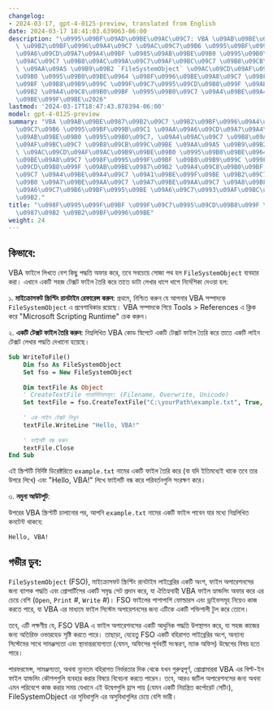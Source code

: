 ```yaml
---
changelog:
- 2024-03-17, gpt-4-0125-preview, translated from English
date: 2024-03-17 18:41:03.639063-06:00
description: "\u0995\u09BF\u09AD\u09BE\u09AC\u09C7: VBA \u09AB\u09BE\u0987\u09B2\u09C7\
  \ \u09B2\u09BF\u0996\u09A4\u09C7 \u09AC\u09C7\u09B6 \u0995\u09BF\u099B\u09C1 \u09AA\
  \u09A6\u09CD\u09A7\u09A4\u09BF \u0985\u09AB\u09BE\u09B0 \u0995\u09B0\u09C7, \u09A4\
  \u09AC\u09C7 \u09B8\u09AC\u099A\u09C7\u09AF\u09BC\u09C7 \u09B8\u09CB\u099C\u09BE\
  \ \u09AA\u09A5 \u09B9\u09B2 `FileSystemObject` \u09AC\u09CD\u09AF\u09AC\u09B9\u09BE\
  \u09B0 \u0995\u09B0\u09BE\u0964 \u098F\u0996\u09BE\u09A8\u09C7 \u098F\u0995\u099F\
  \u09BF \u09B8\u09B9\u099C \u099F\u09C7\u0995\u09CD\u09B8\u099F \u09AB\u09BE\u0987\
  \u09B2 \u09A4\u09C8\u09B0\u09BF \u0995\u09B0\u09C7 \u09A4\u09BE\u09A4\u09C7 \u09A1\
  \u09BE\u099F\u09BE\u2026"
lastmod: '2024-03-17T18:47:43.878394-06:00'
model: gpt-4-0125-preview
summary: "VBA \u09AB\u09BE\u0987\u09B2\u09C7 \u09B2\u09BF\u0996\u09A4\u09C7 \u09AC\
  \u09C7\u09B6 \u0995\u09BF\u099B\u09C1 \u09AA\u09A6\u09CD\u09A7\u09A4\u09BF \u0985\
  \u09AB\u09BE\u09B0 \u0995\u09B0\u09C7, \u09A4\u09AC\u09C7 \u09B8\u09AC\u099A\u09C7\
  \u09AF\u09BC\u09C7 \u09B8\u09CB\u099C\u09BE \u09AA\u09A5 \u09B9\u09B2 `FileSystemObject`\
  \ \u09AC\u09CD\u09AF\u09AC\u09B9\u09BE\u09B0 \u0995\u09B0\u09BE\u0964 \u098F\u0996\
  \u09BE\u09A8\u09C7 \u098F\u0995\u099F\u09BF \u09B8\u09B9\u099C \u099F\u09C7\u0995\
  \u09CD\u09B8\u099F \u09AB\u09BE\u0987\u09B2 \u09A4\u09C8\u09B0\u09BF \u0995\u09B0\
  \u09C7 \u09A4\u09BE\u09A4\u09C7 \u09A1\u09BE\u099F\u09BE \u09B2\u09C7\u0996\u09BE\
  \u09B0 \u09A7\u09BE\u09AA\u09C7 \u09A7\u09BE\u09AA\u09C7 \u09A8\u09BF\u09B0\u09CD\
  \u09A6\u09C7\u09B6\u09BF\u0995\u09BE \u09A6\u09C7\u0993\u09AF\u09BC\u09BE \u09B9\
  \u09B2."
title: "\u098F\u0995\u099F\u09BF \u099F\u09C7\u0995\u09CD\u09B8\u099F \u09AB\u09BE\
  \u0987\u09B2 \u09B2\u09BF\u0996\u09BE"
weight: 24
---
```


## কিভাবে:
VBA ফাইলে লিখতে বেশ কিছু পদ্ধতি অফার করে, তবে সবচেয়ে সোজা পথ হল `FileSystemObject` ব্যবহার করা। এখানে একটি সহজ টেক্সট ফাইল তৈরি করে তাতে ডাটা লেখার ধাপে ধাপে নির্দেশিকা দেওয়া হল:

১. **মাইক্রোসফট স্ক্রিপ্টিং রানটাইম রেফারেন্স করুন**: প্রথমে, নিশ্চিত করুন যে আপনার VBA সম্পাদকে `FileSystemObject` এ প্রবেশাধিকার রয়েছে। VBA সম্পাদকে গিয়ে Tools > References এ ক্লিক করে "Microsoft Scripting Runtime" চেক করুন।

২. **একটি টেক্সট ফাইল তৈরি করুন**: নিম্নলিখিত VBA কোড স্নিপেটে একটি টেক্সট ফাইল তৈরি করে তাতে একটি লাইন টেক্সট লেখার পদ্ধতি দেখানো হয়েছে।

```vb
Sub WriteToFile()
    Dim fso As FileSystemObject
    Set fso = New FileSystemObject
    
    Dim textFile As Object
    ' CreateTextFile প্যারামিটারসমূহ: (Filename, Overwrite, Unicode)
    Set textFile = fso.CreateTextFile("C:\yourPath\example.txt", True, False)
    
    ' এক লাইন টেক্সট লিখুন
    textFile.WriteLine "Hello, VBA!"
    
    ' ফাইলটি বন্ধ করুন
    textFile.Close
End Sub
```

এই স্ক্রিপ্টটি নির্দিষ্ট ডিরেক্টরিতে `example.txt` নামের একটি ফাইল তৈরি করে (বা যদি ইতিমধ্যেই থাকে তবে তার উপরে লিখে) এবং "Hello, VBA!" লিখে ফাইলটি বন্ধ করে পরিবর্তনগুলি সংরক্ষণ করে।

৩. **নমুনা আউটপুট**:

উপরের VBA স্ক্রিপ্টটি চালানোর পর, আপনি `example.txt` নামের একটি ফাইল পাবেন যার মধ্যে নিম্নলিখিত কনটেন্ট থাকবে:

```
Hello, VBA!
```

## গভীর ডুব:
`FileSystemObject` (FSO), মাইক্রোসফট স্ক্রিপ্টিং রানটাইম লাইব্রেরির একটি অংশ, ফাইল অপারেশনসের জন্য ব্যাপক পদ্ধতি এবং প্রোপার্টিসের একটি সমৃদ্ধ সেট প্রদান করে, যা ঐতিহ্যবাহী VBA ফাইল হ্যান্ডলিং অফার করে এর চেয়ে বেশি (`Open`, `Print` #, `Write` #)। FSO ফাইলের পাশাপাশি ফোল্ডারস এবং ড্রাইভসমূহ নিয়েও কাজ করতে পারে, যা VBA এর মাধ্যমে ফাইল সিস্টেম অপারেশনসের জন্য এটিকে একটি শক্তিশালী টুল করে তোলে।

তবে, এটি লক্ষণীয় যে, FSO VBA এ ফাইল অপারেশনসের একটি আধুনিক পদ্ধতি উপস্থাপন করে, যা সহজ কাজের জন্য অতিরিক্ত ওভারহেড সৃষ্টি করতে পারে। তাছাড়া, যেহেতু FSO একটি বহিরাগত লাইব্রেরির অংশ, অন্যান্য সিস্টেমের সাথে সামঞ্জস্যতা এবং স্থানান্তরযোগ্যতা (যেমন, অফিসের পূর্ববর্তী সংস্করণ, ম্যাক অফিস) উদ্বেগের বিষয় হতে পারে।

পারফরমেন্স, সামঞ্জস্যতা, অথবা ন্যূনতম বহিরাগত নির্ভরতার দিক থেকে যখন গুরুত্বপূর্ণ, প্রোগ্রামাররা VBA এর বিল্ট-ইন ফাইল হ্যান্ডলিং কৌশলগুলি ব্যবহার করার বিষয়ে বিবেচনা করতে পারেন। তবে, আরও জটিল অপারেশনসের জন্য অথবা এমন পরিবেশে কাজ করার সময় যেখানে এই উদ্বেগগুলি হ্রাস পায় (যেমন একটি নিয়ন্ত্রিত কর্পোরেট সেটিং), FileSystemObject এর সুবিধাগুলি এর অসুবিধাগুলির চেয়ে বেশি ভারী।
